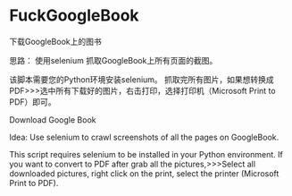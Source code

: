 # FuckGoogleBook
下载GoogleBook上的图书

思路：
使用selenium 抓取GoogleBook上所有页面的截图。

该脚本需要您的Python环境安装selenium。
抓取完所有图片，如果想转换成PDF>>>选中所有下载好的图片，右击打印，选择打印机（Microsoft Print to PDF）即可。

Download Google Book

Idea:
Use selenium to crawl screenshots of all the pages on GoogleBook.

This script requires selenium to be installed in your Python environment.
If you want to convert to PDF after grab all the pictures,>>>Select all downloaded pictures, right click on the print, select the printer (Microsoft Print to PDF).

